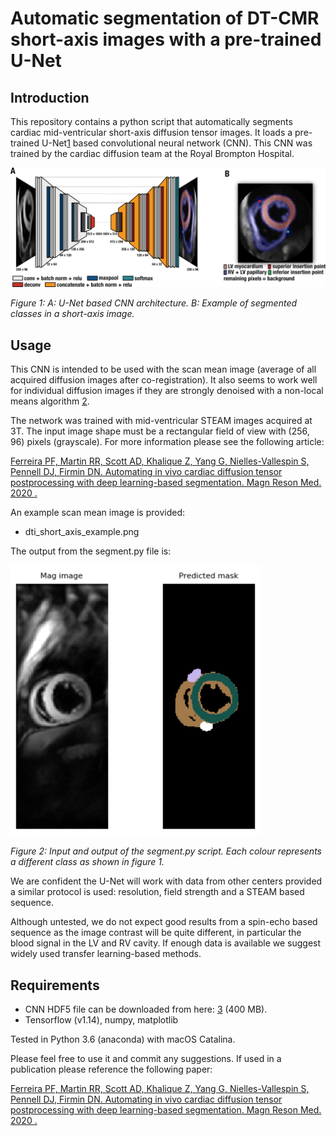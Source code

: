 # Automatic segmentation of DT-CMR short-axis images with a pre-trained U-Net

## Introduction

This repository contains a python script that automatically segments cardiac mid-ventricular short-axis diffusion tensor images. It loads a pre-trained U-Net[1] based convolutional neural network (CNN). This CNN was trained by the cardiac diffusion team at the Royal Brompton Hospital.

<p align="left">
<img src="https://github.com/Pedro-Filipe/DT_CMR_short_axis_conv_net/blob/master/figure_01.png" width="600px"/>
</p>

*Figure 1: A: U-Net based CNN architecture. B: Example of segmented classes in a short-axis image.*

## Usage
This CNN is intended to be used with the scan mean image (average of all acquired diffusion images after co-registration). It also seems to work well for individual diffusion images if they are strongly denoised with a non-local means algorithm [2].

The network was trained with mid-ventricular STEAM images acquired at 3T. The input image shape must be a rectangular field of view with (256, 96) pixels (grayscale). For more information please see the following article:

[Ferreira PF, Martin RR, Scott AD, Khalique Z, Yang G, Nielles-Vallespin S, Pennell DJ, Firmin DN. Automating in vivo cardiac diffusion tensor postprocessing with deep learning-based segmentation. Magn Reson Med. 2020 .
](https://doi.org/10.1002/mrm.28294)

An example scan mean image is provided:

- dti_short_axis_example.png

The output from the segment.py file is:

<p align="left">
<img src="https://github.com/Pedro-Filipe/DT_CMR_short_axis_conv_net/blob/master/figure_02.png" width="400px"/>
</p>

*Figure 2: Input and output of the segment.py script. Each colour represents a different class as shown in figure 1.*

We are confident the U-Net will work with data from other centers provided a similar protocol is used: resolution, field strength and a STEAM based sequence. 

Although untested, we do not expect good results from a spin-echo based sequence as the image contrast will be quite different, in particular the blood signal in the LV and RV cavity. If enough data is available we suggest widely used transfer learning-based methods.  

## Requirements

- CNN HDF5 file can be downloaded from here: [3] (400 MB).
- Tensorflow (v1.14), numpy, matplotlib

Tested in Python 3.6 (anaconda) with macOS Catalina.

Please feel free to use it and commit any suggestions. If used in a publication please reference the following paper:

[Ferreira PF, Martin RR, Scott AD, Khalique Z, Yang G, Nielles-Vallespin S, Pennell DJ, Firmin DN. Automating in vivo cardiac diffusion tensor postprocessing with deep learning-based segmentation. Magn Reson Med. 2020 .
](https://doi.org/10.1002/mrm.28294)

[1]: https://en.wikipedia.org/wiki/U-Net
[2]: https://en.wikipedia.org/wiki/Non-local_means
[3]: https://imperialcollegelondon.box.com/s/kyskr9fuo6z81ecvpncauq7xmhxtfkil

[figure_01]: https://github.com/ImperialCollegeLondon/DT_CMR_short_axis_conv_net/blob/master/figure_01.png
